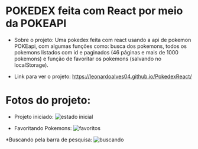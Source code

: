 # POKEDEX feita com React por meio da POKEAPI

* Sobre o projeto: Uma pokedex feita com react usando a api de pokemon POKEapi, com algumas funções como: busca dos pokemons, todos os pokemons listados com id e paginados (46 páginas e mais de 1000 pokemons) e função de favoritar os pokemons (salvando no localStorage).

* Link para ver o projeto: https://leonardoalves04.github.io/PokedexReact/

# Fotos do projeto:

* Projeto iniciado:
![estado inicial](https://user-images.githubusercontent.com/69488943/212145791-58a30001-2d42-484b-b117-25acf144d8ac.png)

* Favoritando Pokemons:
![favoritos](https://user-images.githubusercontent.com/69488943/212146066-718b93fd-1c02-4b78-b29e-6b75c578de87.png)

*Buscando pela barra de pesquisa:
![buscando](https://user-images.githubusercontent.com/69488943/212145767-45ed2558-88ba-4a65-8e6a-fddf2d5f6f2f.png)
